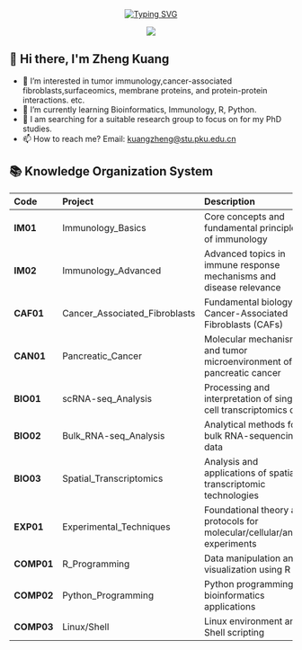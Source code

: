 
<div align="center">
  
  <!-- dynamic typing effect 动态打字效果 -->
  <div align="center">
    <a href="https://blog.sunguoqi.com/">
      <img src="https://readme-typing-svg.demolab.com?font=Fira+Code&pause=1000&width=435&lines=println(%22Hello%2C%20World%22);Zheng Kuang 匡正 &center=true&size=27" alt="Typing SVG" />
    </a>
  </div>

  <!-- knock code pictures 敲代码的图片 -->
  <img src="https://cdn.jsdelivr.net/gh/sun0225SUN/sun0225SUN/assets/images/coding.gif" /><br>
</div>

  <!-- profile logo 个人资料徽标
  <div align="center">
    <a href="https://juejin.cn/user/3257207932075799"><img src="https://img.shields.io/badge/Website-博客-blue" /></a>&emsp;
    <a href="https://space.bilibili.com/23473180/"><img src="https://img.shields.io/badge/Bilibili-B站-ff69b4" /></a>&emsp;
    <a href="https://blog.csdn.net/qq_35578171/"><img src="https://img.shields.io/badge/CSDN-论坛-c32136" /></a>&emsp;
    <a href="https://www.zhihu.com/people/zhjunqiu"><img src="https://img.shields.io/badge/Zhihu-知乎-blue" /></a>&emsp;
     -->

 <!-- 个人简介 -->    
## 👋 Hi there, I'm Zheng Kuang 
- 👀 I’m interested in tumor immunology,cancer-associated fibroblasts,surfaceomics, membrane proteins, and protein-protein interactions. etc.
- 🌱 I’m currently learning Bioinformatics, Immunology, R, Python.
- 💞️ I am searching for a suitable research group to focus on for my PhD studies.
- 📫 How to reach me? Email: kuangzheng@stu.pku.edu.cn

<!-- 笔记简介 -->
## 📚 Knowledge Organization System

Code       | Project                          | Description
:----------|:---------------------------------|:---
**IM01**   | Immunology_Basics                | Core concepts and fundamental principles of immunology
**IM02**   | Immunology_Advanced              | Advanced topics in immune response mechanisms and disease relevance
**CAF01**  | Cancer_Associated_Fibroblasts    | Fundamental biology of Cancer-Associated Fibroblasts (CAFs)
**CAN01**  | Pancreatic_Cancer                | Molecular mechanisms and tumor microenvironment of pancreatic cancer
**BIO01**  | scRNA-seq_Analysis               | Processing and interpretation of single-cell transcriptomics data
**BIO02**  | Bulk_RNA-seq_Analysis            | Analytical methods for bulk RNA-sequencing data
**BIO03**  | Spatial_Transcriptomics          | Analysis and applications of spatial transcriptomic technologies
**EXP01**  | Experimental_Techniques          | Foundational theory and protocols for molecular/cellular/animal experiments
**COMP01** | R_Programming                    | Data manipulation and visualization using R
**COMP02** | Python_Programming               | Python programming for bioinformatics applications
**COMP03** | Linux/Shell                      | Linux environment and Shell scripting
  
<!-- 笔记简介
📒10XX represents Theoretical Knowledge
📖101X represents Immunology
📖102X represents Multi-omics (Genomics, Transcriptomics, Proteomics)
📖103X represents Structural Biology (Molecular Docking)
📖104X represents Experimental Techniques (Molecular Experiments, Cellular Experiments, Animal Experiments)
📖105X represents Programming (R, PYTHON, Linux)
📖106X represents Mathematics (Linear Algebra, Calculus, Probability Theory, Statistics)
📖106X represents Machine Learning
📒20XX represents Scientific Research Projects
📒30XX represents Life
📖301X represents English
📖302X represents Fitness 🏋️
📖303X represents Lifestyle
 -->

<!--
**drkuang/drkuang** is a ✨ _special_ ✨ repository because its `README.md` (this file) appears on your GitHub profile.

Here are some ideas to get you started:

- 🔭 I’m currently working on ...
- 🌱 I’m currently learning ...
- 👯 I’m looking to collaborate on ...
- 🤔 I’m looking for help with ...
- 💬 Ask me about ...
- 📫 How to reach me: ...
- 😄 Pronouns: ...
- ⚡ Fun fact: ...
-->


